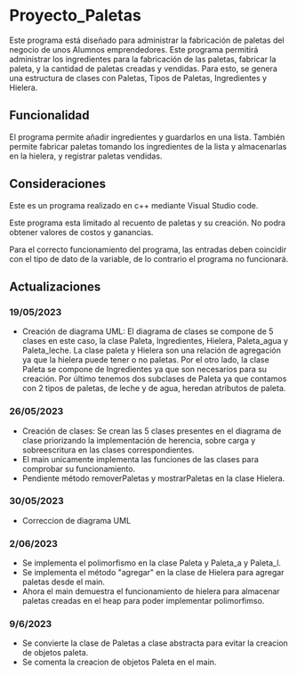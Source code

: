 # Proyecto_Paletas
Este programa está diseñado para administrar la fabricación de paletas del negocio de unos Alumnos emprendedores. Este programa permitirá administrar los ingredientes para la fabricación de las paletas, fabricar la paleta, y la cantidad de paletas creadas y vendidas. Para esto, se genera una estructura de clases con Paletas, Tipos de Paletas, Ingredientes y Hielera.
## Funcionalidad
El programa permite añadir ingredientes y guardarlos en una lista. También permite fabricar paletas tomando los ingredientes de la lista y almacenarlas en la hielera, y registrar paletas vendidas.
## Consideraciones
Este es un programa realizado en c++ mediante Visual Studio code.

Este programa esta limitado al recuento de paletas y su creación. No podra obtener valores de costos y ganancias.

Para el correcto funcionamiento del programa, las entradas deben coincidir con el tipo de dato de la variable, de lo contrario el programa no funcionará.

## Actualizaciones
### 19/05/2023
 - Creación de diagrama UML: El diagrama de clases se compone de 5 clases en este caso, la clase Paleta, Ingredientes, Hielera, Paleta_agua y Paleta_leche. La clase paleta y Hielera son una relación de agregación ya que la hielera puede tener o no paletas. Por el otro lado, la clase Paleta se compone de Ingredientes ya que son necesarios para su creación. Por último tenemos dos subclases de Paleta ya que contamos con 2 tipos de paletas, de leche y de agua, heredan atributos de paleta.
### 26/05/2023
- Creación de clases: Se crean las 5 clases presentes en el diagrama de clase priorizando la implementación de herencia, sobre carga y sobreescritura en las clases correspondientes. 
- El main unicamente implementa las funciones de las clases para comprobar su funcionamiento.
- Pendiente método removerPaletas y mostrarPaletas en la clase Hielera.
### 30/05/2023
- Correccion de diagrama UML
### 2/06/2023
- Se implementa el polimorfismo en la clase Paleta y Paleta_a y Paleta_l.
- Se implementa el método "agregar" en la clase de Hielera para agregar paletas desde el main.
- Ahora el main demuestra el funcionamiento de hielera para almacenar paletas creadas en el heap para poder implementar polimorfimso.
### 9/6/2023
- Se convierte la clase de Paletas a clase abstracta para evitar la creacion de objetos paleta.
- Se comenta la creacion de objetos Paleta en el main.
